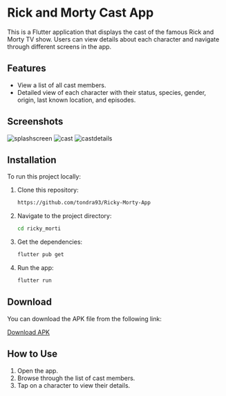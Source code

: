 # Rick and Morty Cast App

This is a Flutter application that displays the cast of the famous Rick and Morty TV show. Users can view details about each character and navigate through different screens in the app.

## Features

- View a list of all cast members.
- Detailed view of each character with their status, species, gender, origin, last known location, and episodes.
  

## Screenshots

![splashscreen](https://github.com/tondra93/Ricky-Morty-App/assets/48929406/5322af59-30ff-4b30-ac05-6c0dfd647228)
![cast](https://github.com/tondra93/Ricky-Morty-App/assets/48929406/9491c987-036d-48ad-8e86-d57713d11340)
![castdetails](https://github.com/tondra93/Ricky-Morty-App/assets/48929406/181622f0-5bd9-4b3e-933c-b5fc7a8b4789)


## Installation

To run this project locally:

1. Clone this repository:
    ```sh
    https://github.com/tondra93/Ricky-Morty-App
    ```
2. Navigate to the project directory:
    ```sh
    cd ricky_morti
    ```
3. Get the dependencies:
    ```sh
    flutter pub get
    ```
4. Run the app:
    ```sh
    flutter run
    ```

## Download

You can download the APK file from the following link:

[Download APK](https://drive.google.com/file/d/1_ykj141x_QUj9xcG3FTOtPNpI1cZ2T2R/view?usp=sharing)

## How to Use

1. Open the app.
2. Browse through the list of cast members.
3. Tap on a character to view their details.



